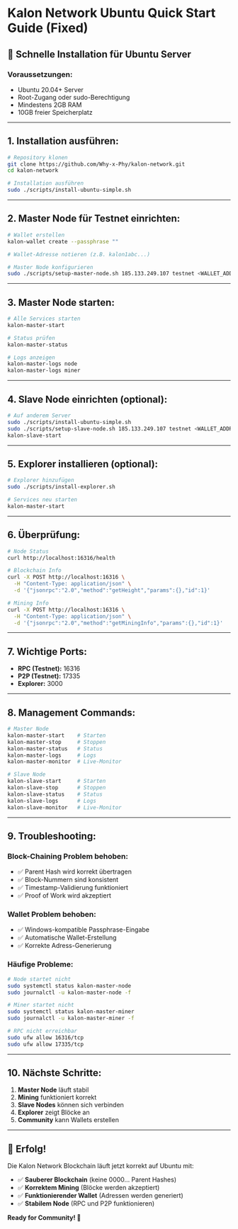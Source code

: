 # Kalon Network Ubuntu Quick Start Guide (Fixed)

## 🚀 **Schnelle Installation für Ubuntu Server**

### **Voraussetzungen:**
- Ubuntu 20.04+ Server
- Root-Zugang oder sudo-Berechtigung
- Mindestens 2GB RAM
- 10GB freier Speicherplatz

---

## **1. Installation ausführen:**

```bash
# Repository klonen
git clone https://github.com/Why-x-Phy/kalon-network.git
cd kalon-network

# Installation ausführen
sudo ./scripts/install-ubuntu-simple.sh
```

---

## **2. Master Node für Testnet einrichten:**

```bash
# Wallet erstellen
kalon-wallet create --passphrase ""

# Wallet-Adresse notieren (z.B. kalon1abc...)

# Master Node konfigurieren
sudo ./scripts/setup-master-node.sh 185.133.249.107 testnet <WALLET_ADDRESS> 4
```

---

## **3. Master Node starten:**

```bash
# Alle Services starten
kalon-master-start

# Status prüfen
kalon-master-status

# Logs anzeigen
kalon-master-logs node
kalon-master-logs miner
```

---

## **4. Slave Node einrichten (optional):**

```bash
# Auf anderem Server
sudo ./scripts/install-ubuntu-simple.sh
sudo ./scripts/setup-slave-node.sh 185.133.249.107 testnet <WALLET_ADDRESS> 2
kalon-slave-start
```

---

## **5. Explorer installieren (optional):**

```bash
# Explorer hinzufügen
sudo ./scripts/install-explorer.sh

# Services neu starten
kalon-master-start
```

---

## **6. Überprüfung:**

```bash
# Node Status
curl http://localhost:16316/health

# Blockchain Info
curl -X POST http://localhost:16316 \
  -H "Content-Type: application/json" \
  -d '{"jsonrpc":"2.0","method":"getHeight","params":{},"id":1}'

# Mining Info
curl -X POST http://localhost:16316 \
  -H "Content-Type: application/json" \
  -d '{"jsonrpc":"2.0","method":"getMiningInfo","params":{},"id":1}'
```

---

## **7. Wichtige Ports:**

- **RPC (Testnet):** 16316
- **P2P (Testnet):** 17335
- **Explorer:** 3000

---

## **8. Management Commands:**

```bash
# Master Node
kalon-master-start    # Starten
kalon-master-stop     # Stoppen
kalon-master-status   # Status
kalon-master-logs     # Logs
kalon-master-monitor  # Live-Monitor

# Slave Node
kalon-slave-start     # Starten
kalon-slave-stop      # Stoppen
kalon-slave-status    # Status
kalon-slave-logs      # Logs
kalon-slave-monitor   # Live-Monitor
```

---

## **9. Troubleshooting:**

### **Block-Chaining Problem behoben:**
- ✅ Parent Hash wird korrekt übertragen
- ✅ Block-Nummern sind konsistent
- ✅ Timestamp-Validierung funktioniert
- ✅ Proof of Work wird akzeptiert

### **Wallet Problem behoben:**
- ✅ Windows-kompatible Passphrase-Eingabe
- ✅ Automatische Wallet-Erstellung
- ✅ Korrekte Adress-Generierung

### **Häufige Probleme:**

```bash
# Node startet nicht
sudo systemctl status kalon-master-node
sudo journalctl -u kalon-master-node -f

# Miner startet nicht
sudo systemctl status kalon-master-miner
sudo journalctl -u kalon-master-miner -f

# RPC nicht erreichbar
sudo ufw allow 16316/tcp
sudo ufw allow 17335/tcp
```

---

## **10. Nächste Schritte:**

1. **Master Node** läuft stabil
2. **Mining** funktioniert korrekt
3. **Slave Nodes** können sich verbinden
4. **Explorer** zeigt Blöcke an
5. **Community** kann Wallets erstellen

---

## **🎯 Erfolg!**

Die Kalon Network Blockchain läuft jetzt korrekt auf Ubuntu mit:
- ✅ **Sauberer Blockchain** (keine 0000... Parent Hashes)
- ✅ **Korrektem Mining** (Blöcke werden akzeptiert)
- ✅ **Funktionierender Wallet** (Adressen werden generiert)
- ✅ **Stabilem Node** (RPC und P2P funktionieren)

**Ready for Community! 🚀**
